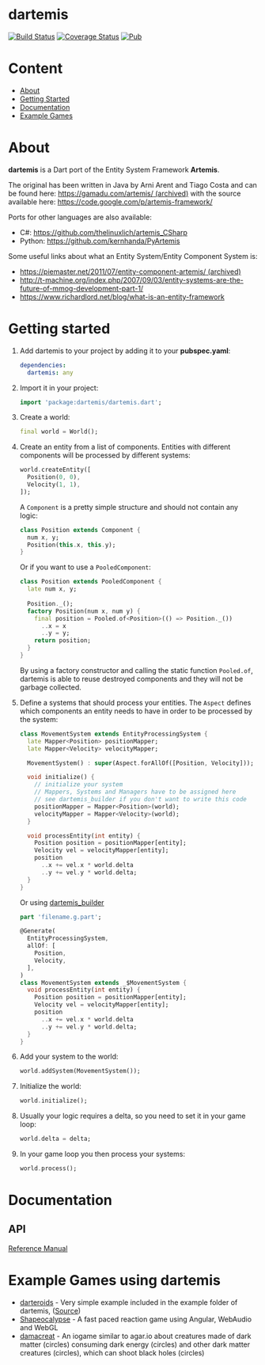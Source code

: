 dartemis
========
[![Build Status](https://github.com/denniskaselow/dartemis/actions/workflows/dart.yml/badge.svg)](https://github.com/denniskaselow/dartemis/actions/workflows/dart.yml)
[![Coverage Status](https://coveralls.io/repos/github/denniskaselow/dartemis/badge.svg?branch=master)](https://coveralls.io/github/denniskaselow/dartemis?branch=master)
[![Pub](https://img.shields.io/pub/v/dartemis.svg)](https://pub.dartlang.org/packages/dartemis)

Content
=======
* [About](#about)
* [Getting Started](#getting-started)
* [Documentation](#documentation)
* [Example Games](#example-games-using-dartemis)

About
=====
**dartemis** is a Dart port of the Entity System Framework **Artemis**.

The original has been written in Java by Arni Arent and Tiago Costa and can be found here: 
[https://gamadu.com/artemis/ (archived)](https://archive.is/1xRWW) with the source available here: 
https://code.google.com/p/artemis-framework/

Ports for other languages are also available:

* C#: https://github.com/thelinuxlich/artemis_CSharp
* Python: https://github.com/kernhanda/PyArtemis

Some useful links about what an Entity System/Entity Component System is:

* [https://piemaster.net/2011/07/entity-component-artemis/ (archived)](https://archive.ph/yGyxW)
* http://t-machine.org/index.php/2007/09/03/entity-systems-are-the-future-of-mmog-development-part-1/
* https://www.richardlord.net/blog/what-is-an-entity-framework

Getting started
===============
1. Add dartemis to your project by adding it to your **pubspec.yaml**:

   ```yaml
   dependencies:
     dartemis: any
   ```

2. Import it in your project:

   ```dart
   import 'package:dartemis/dartemis.dart';
   ```
3. Create a world:

   ```dart
   final world = World();
   ```
4. Create an entity from a list of components. Entities with different components will be processed by different systems:

   ```dart
   world.createEntity([
     Position(0, 0), 
     Velocity(1, 1),
   ]);
   ```
   A `Component` is a pretty simple structure and should not contain any logic:

   ```dart
   class Position extends Component {
     num x, y;
     Position(this.x, this.y);
   }
   ```
   Or if you want to use a `PooledComponent`:

   ```dart
   class Position extends PooledComponent {
     late num x, y;
    
     Position._();
     factory Position(num x, num y) {
       final position = Pooled.of<Position>(() => Position._())
         ..x = x
         ..y = y;
       return position;
     }
   }
   ```
   By using a factory constructor and calling the static function `Pooled.of`, dartemis is able to reuse destroyed components and they will not be garbage collected.

5. Define a systems that should process your entities. The `Aspect` defines which components an entity needs to have in order to be processed by the system:

   ```dart
   class MovementSystem extends EntityProcessingSystem {
     late Mapper<Position> positionMapper;
     late Mapper<Velocity> velocityMapper;

     MovementSystem() : super(Aspect.forAllOf([Position, Velocity]));

     void initialize() {
       // initialize your system
       // Mappers, Systems and Managers have to be assigned here
       // see dartemis_builder if you don't want to write this code
       positionMapper = Mapper<Position>(world);
       velocityMapper = Mapper<Velocity>(world);
     }

     void processEntity(int entity) {
       Position position = positionMapper[entity];
       Velocity vel = velocityMapper[entity];
       position
         ..x += vel.x * world.delta
         ..y += vel.y * world.delta;
     }
   }
   ```
   Or using [dartemis_builder](https://pub.dev/packages/dartemis_builder)   
   
   ```dart
   part 'filename.g.part';
   
   @Generate(
     EntityProcessingSystem,
     allOf: [
       Position,
       Velocity,
     ],
   )
   class MovementSystem extends _$MovementSystem {
     void processEntity(int entity) {
       Position position = positionMapper[entity];
       Velocity vel = velocityMapper[entity];
       position
         ..x += vel.x * world.delta
         ..y += vel.y * world.delta;
     }
   }
   ```
6. Add your system to the world:

   ```dart
   world.addSystem(MovementSystem());
   ```
7. Initialize the world:

   ```dart
   world.initialize();   
   ```
8. Usually your logic requires a delta, so you need to set it in your game loop:

   ```dart
   world.delta = delta;
   ```
9. In your game loop you then process your systems:

   ```dart
   world.process();
   ```

Documentation
=============
API
---
[Reference Manual](https://pub.dartlang.org/documentation/dartemis/latest/index.html)

Example Games using dartemis
============================
* [darteroids](https://denniskaselow.github.io/dartemis/example/darteroids/web/darteroids.html) - Very simple example included in the example folder of dartemis, ([Source](https://github.com/denniskaselow/dartemis/tree/master/example/web))
* [Shapeocalypse](https://isowosi.itch.io/shapeocalypse/) - A fast paced reaction game using 
  Angular, WebAudio and WebGL
* [damacreat](https://isowosi.itch.io/damacreat) - An iogame similar to agar.io about creatures 
  made of dark matter (circles) consuming dark energy (circles) and other dark matter creatures (circles), which can shoot black holes (circles)
